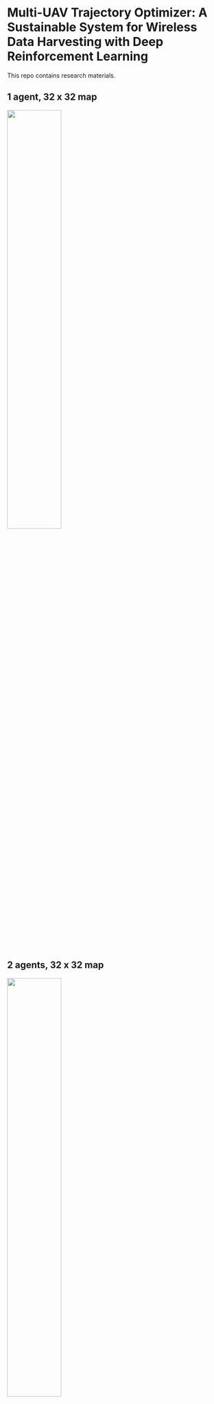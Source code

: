 # Multi-UAV Trajectory Optimizer: A Sustainable System for Wireless Data Harvesting with Deep Reinforcement Learning
This repo contains research materials.

## 1 agent, 32 x 32 map
<img width="50%" src="https://user-images.githubusercontent.com/71582651/209935533-7d6b4db4-0f3c-4d94-908e-55c08c86a521.gif"/>

## 2 agents, 32 x 32 map
<img width="50%" src="https://user-images.githubusercontent.com/71582651/209935706-a7623caf-7fd0-46b1-8ec2-46a24df2f141.gif"/>

## 3 agents, 32 x 32 map
<img width="50%" src="https://user-images.githubusercontent.com/71582651/209935742-a489563f-f87b-4bbc-98d8-019a89b0c42c.gif"/>

## 1 agent, random locations of sensor nodes, 100 x 100 map
<img width="50%" src="https://user-images.githubusercontent.com/71582651/198028138-5bbaf593-d8ab-4cb1-91f7-799189ea0a05.gif"/>

## 3 agents, random locations of sensor nodes, 100 x 100 map
<img width="50%" src="https://user-images.githubusercontent.com/71582651/198929144-1f1ceaf6-dbb8-4f8a-98b7-3c3c5cb25e70.gif"/>

## 3 agents, random locations of sensor nodes, 100 x 100 map, different start and charging zone
<img width="50%" src="https://user-images.githubusercontent.com/71582651/198028199-ffb4854b-1504-4aae-9fbe-6590b811611c.gif"/>
